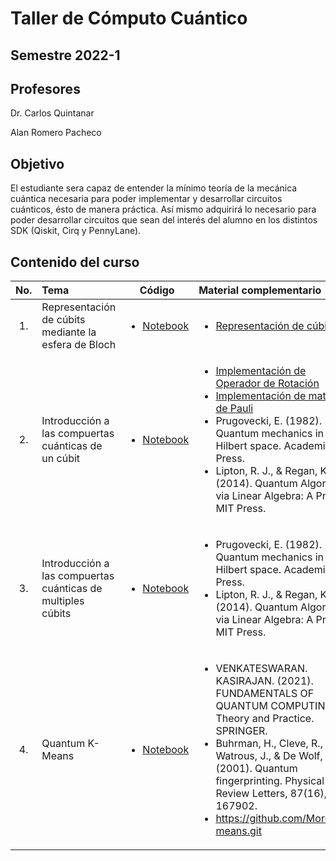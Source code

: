  # Taller de Cómputo Cuántico
## Semestre 2022-1

## Profesores
Dr. Carlos Quintanar 

Alan Romero Pacheco

## Objetivo
El estudiante sera capaz de entender la mínimo teoría de la mecánica cuántica necesaria para poder implementar y desarrollar circuitos cuánticos, ésto de manera práctica. Así mismo adquirirá lo necesario para poder desarrollar circuitos que sean del interés del alumno en los distintos SDK (Qiskit, Cirq y PennyLane).

## Contenido del curso
| No.        | Tema          |Código  |  Material complementario|
| :-------------: |:-------------| :-----:| :-----|
| 1.              | Representación de cúbits mediante la esfera de Bloch|  <ul> <li>[Notebook](https://colab.research.google.com/drive/1-aKIRrlbw6RhE9rgcO3VLUX3jmM35ZFv?usp=sharing)</li></ul>   | <ul> <li> [Representación de cúbits](https://qiskit.org/textbook/ch-states/representing-qubit-states.html) </li> </ul> | 
| 2.              | Introducción a las compuertas cuánticas de un cúbit|  <ul> <li>[Notebook](https://colab.research.google.com/drive/178hc-tY96jNDUr3H2oLtHrmSoP1ioi0G?usp=sharing)</li></ul>   |  <ul><li>[Implementación de Operador de Rotación](https://pennylane.ai/qml/demos/tutorial_qubit_rotation.html)<li> [Implementación de matrices de Pauli](https://qiskit.org/textbook/ch-states/single-qubit-gates.html) <li> Prugovecki, E. (1982). Quantum mechanics in Hilbert space. Academic Press. </li> <li> Lipton, R. J., & Regan, K. W. (2014). Quantum Algorithms via Linear Algebra: A Primer. MIT Press. </li></ul>  | 
| 3.              | Introducción a las compuertas cuánticas de multiples cúbits|  <ul> <li>[Notebook](https://colab.research.google.com/drive/12YKtyJTd2y9hGcH6Ib-0GOzhbEG5Ks_4?usp=sharing)</li></ul>   |  <ul><li> Prugovecki, E. (1982). Quantum mechanics in Hilbert space. Academic Press. </li> <li> Lipton, R. J., & Regan, K. W. (2014). Quantum Algorithms via Linear Algebra: A Primer. MIT Press. </li></ul>  | 
| 4.              | Quantum K-Means|  <ul> <li>[Notebook](https://colab.research.google.com/drive/1tOauyztwn2jNu_bTyO0_8mRS9JwSykFd?usp=sharing)</li></ul>   |  <ul><li> VENKATESWARAN. KASIRAJAN. (2021). FUNDAMENTALS OF QUANTUM COMPUTING: Theory and Practice. SPRINGER. </li> <li>Buhrman, H., Cleve, R., Watrous, J., & De Wolf, R. (2001). Quantum fingerprinting. Physical Review Letters, 87(16), 167902.</li> <li> https://github.com/Morcu/q-means.git </li></ul>  | 



